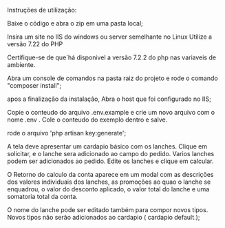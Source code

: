Instruções de utilização:

Baixe o código e abra o zip em uma pasta local;

Insira um site no IIS do windows ou server semelhante no Linux
Utilize a versão 7.22 do PHP

Certifique-se de que´há disponivel a versão 7.2.2 do php nas variaveis de ambiente.

Abra um console de comandos na pasta raiz do projeto e rode o comando
"composer install";

apos a finalização da instalação, Abra o host que foi configurado no IIS;

Copie o conteudo do arquivo .env.example e crie um novo arquivo com o nome .env .
Cole o conteudo do exemplo dentro e salve.

rode o arquivo 'php artisan key:generate';


A tela deve apresentar um cardapio básico com os lanches.
Clique em solicitar, e o lanche sera adicionado ao campo do pedido.
Varios lanches podem ser adicionados ao pedido.
Edite os lanches e clique em calcular.

O Retorno do calculo da conta aparece em um modal com as descrições dos
valores individuais dos lanches, as promoções ao quao o lanche se enquadrou, o valor do
desconto aplicado, o valor total do lanche e uma somatoria total da conta.

O nome do lanche pode ser editado também para compor novos tipos.
	Novos tipos não serão adicionados ao cardapio ( cardapio default.);

